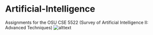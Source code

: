# Artificial-Intelligence
Assignments for the OSU CSE 5522 (Survey of Artificial Intelligence II: Advanced Techniques)
![alttext](http://ai.berkeley.edu/images/pacman_game.gif "Artificial Intelligence")

